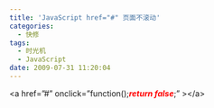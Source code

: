 ```yaml
---
title: 'JavaScript href="#" 页面不滚动'
categories:
  - 快修
tags:
  - 时光机
  - JavaScript
date: 2009-07-31 11:20:04
---
```


&lt;a href=&#8221;#&#8221; onclick=&#8221;function();<span style="color: #ff0000;">_**return false**_</span>;&#8221; &gt;&lt;/a&gt;
